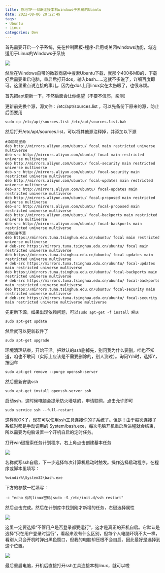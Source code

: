 ```yaml
---
title: 原地TP——SSH连接本机windows子系统的Ubantu
date: 2022-08-06 20:22:49
tags: 
- Ubuntu
- Linux
categories: Dev
---
```


<!-- more -->

首先需要开启一个子系统，先在控制面板-程序-启用或关闭windows功能，勾选适用于Linux的Windows子系统

 ![](https://blog-cnd-1307088890.cos.ap-guangzhou.myqcloud.com/20220806202319.png)

 

 

然后在Windows自带的微软商店中搜索Ubantu下载，就那个400多MB的，下载好后需要重启电脑，重启后打开dos，输入bash……这就不多说了，详细百度即可。这里重点说连接的事儿。因为在dos上用linux实在太伤眼了，也很麻烦。

 

首先把apt更新一下，不然后面会让你绝望（不要不信邪，亲测）

 

更新前先换个源，源文件：/etc/apt/sources.list ，可以先备份下原来的源，防止后面要用

```
sudo cp /etc/apt/sources.list /etc/apt/sources.list.bak
```

 

然后打开/etc/apt/sources.list，可以将其他源注释掉，并添加以下源

```
#添加阿里源
deb http://mirrors.aliyun.com/ubuntu/ focal main restricted universe multiverse
deb-src http://mirrors.aliyun.com/ubuntu/ focal main restricted universe multiverse
deb http://mirrors.aliyun.com/ubuntu/ focal-security main restricted universe multiverse
deb-src http://mirrors.aliyun.com/ubuntu/ focal-security main restricted universe multiverse
deb http://mirrors.aliyun.com/ubuntu/ focal-updates main restricted universe multiverse
deb-src http://mirrors.aliyun.com/ubuntu/ focal-updates main restricted universe multiverse
deb http://mirrors.aliyun.com/ubuntu/ focal-proposed main restricted universe multiverse
deb-src http://mirrors.aliyun.com/ubuntu/ focal-proposed main restricted universe multiverse
deb http://mirrors.aliyun.com/ubuntu/ focal-backports main restricted universe multiverse
deb-src http://mirrors.aliyun.com/ubuntu/ focal-backports main restricted universe multiverse
#添加清华源
deb https://mirrors.tuna.tsinghua.edu.cn/ubuntu/ focal main restricted universe multiverse
# deb-src https://mirrors.tuna.tsinghua.edu.cn/ubuntu/ focal main restricted universe multiverse
deb https://mirrors.tuna.tsinghua.edu.cn/ubuntu/ focal-updates main restricted universe multiverse
# deb-src https://mirrors.tuna.tsinghua.edu.cn/ubuntu/ focal-updates main restricted universe multiverse
deb https://mirrors.tuna.tsinghua.edu.cn/ubuntu/ focal-backports main restricted universe multiverse
# deb-src https://mirrors.tuna.tsinghua.edu.cn/ubuntu/ focal-backports main restricted universe multiverse
deb https://mirrors.tuna.tsinghua.edu.cn/ubuntu/ focal-security main restricted universe multiverse
# deb-src https://mirrors.tuna.tsinghua.edu.cn/ubuntu/ focal-security main restricted universe multiverse multiverse
```

 

先更新下源，如果出现依赖问题，可以`sudo apt-get -f install 解决`

```
sudo apt-get update
```

 

然后就可以更新软件了

```
sudo apt-get upgrade
```

 

环境清理结束，开始干活。把默认的ssh删掉先，别问我为什么要删，咱也不知道，咱也不敢问（实际上应该是不需要删除的，别人测过）。询问Y/n时，选择Y，按回车

```
sudo apt-get remove --purge openssh-server
```

 

然后重新安装ssh

```
sudo apt-get install openssh-server ssh 
```

 

启动ssh，这时候电脑会提示防火墙啥的，申请联网，点击允许即可

```
sudo service ssh --full-restart 
```

 

 

这样就OK了，现在可以使用ssh工具连接你的子系统了。但是！由于每次连接子系统时都是手动调用的 System/bash.exe，每次电脑开机重启后进程就会结束，所以需要为电脑设置一个开机自启的定时任务。

 

打开win键搜索任务计划程序，右上角点击创建基本任务

![](https://blog-cnd-1307088890.cos.ap-guangzhou.myqcloud.com/20220806202348.png)

 

 

 

 名称就写ssh自启，下一步选择每次计算机启动时触发。操作选择启动程序。在程序或脚本里填写：

```
%windir%\System32\bash.exe
```

 

下方的参数一栏填写：

```
-c "echo 你的linux密码|sudo -S /etc/init.d/ssh restart"
```

然后点击完成。然后在计划库中找到刚才新增的任务，右键选择属性

![](https://blog-cnd-1307088890.cos.ap-guangzhou.myqcloud.com/20220806202402.png)

 

 

 

这里一定要选择“不管用户是否登录都要运行”，这才是真正的开机自启。它默认是选择“只在用户登录时运行”，看起来没有什么区别，但每个人电脑环境不太一样，看别人只会开机时弹出黑色窗口，但我的电脑却压根不会自启。因此最好是选择到这个位置。

![](https://blog-cnd-1307088890.cos.ap-guangzhou.myqcloud.com/20220806202412.png)

 

 

 最后重启电脑，开机后直接打开ssh工具连接本机linux，就可以啦

